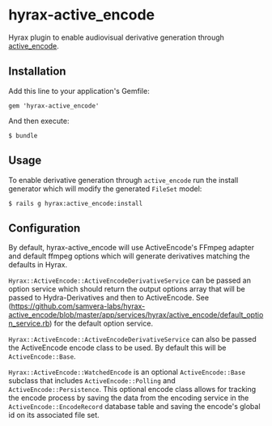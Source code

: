 # hyrax-active_encode
Hyrax plugin to enable audiovisual derivative generation through [active_encode](https://github.com/samvera-labs/active_encode).

## Installation

Add this line to your application's Gemfile:

```
gem 'hyrax-active_encode'
```

And then execute:

    $ bundle

## Usage

To enable derivative generation through `active_encode` run the install generator which will modify the generated `FileSet` model:

    $ rails g hyrax:active_encode:install

## Configuration

By default, hyrax-active_encode will use ActiveEncode's FFmpeg adapter and default ffmpeg options which will generate derivatives matching the defaults in Hyrax.

`Hyrax::ActiveEncode::ActiveEncodeDerivativeService` can be passed an option service which should return the output options array that will be passed to Hydra-Derivatives and then to ActiveEncode.  See (https://github.com/samvera-labs/hyrax-active_encode/blob/master/app/services/hyrax/active_encode/default_option_service.rb) for the default option service.

`Hyrax::ActiveEncode::ActiveEncodeDerivativeService` can also be passed the ActiveEncode encode class to be used.  By default this will be `ActiveEncode::Base`.

`Hyrax::ActiveEncode::WatchedEncode` is an optional `ActiveEncode::Base` subclass that includes `ActiveEncode::Polling` and `ActiveEncode::Persistence`.  This optional encode class allows for tracking the encode process by saving the data from the encoding service in the `ActiveEncode::EncodeRecord` database table and saving the encode's global id on its associated file set.
